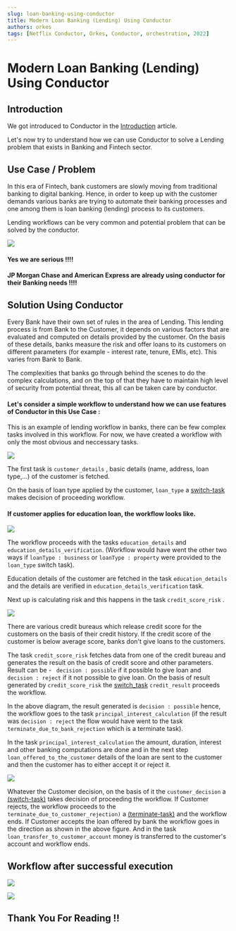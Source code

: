 ```yaml
---
slug: loan-banking-using-conductor 
title: Modern Loan Banking (Lending) Using Conductor
authors: orkes
tags: [Netflix Conductor, Orkes, Conductor, orchestration, 2022]
---
```


# Modern Loan Banking (Lending) Using Conductor

## Introduction

We got introduced to Conductor in the [Introduction](../docs/introduction) article. 

Let's now try to understand how we can use Conductor to solve a Lending problem that exists in Banking and Fintech sector. 

## Use Case / Problem

In this era of Fintech, bank customers are slowly moving from traditional banking to digital banking. Hence, in order to keep up with the customer demands various banks are trying to automate their banking processes and one among them is loan banking (lending) process to its customers. 

Lending workflows can be very common and potential problem that can be solved by the conductor.

![](./assets/lending_meme_Medium.png)

#### Yes we are serious !!!!
#### JP Morgan Chase and American Express are already using conductor for their Banking needs !!!!

## Solution Using Conductor

Every Bank have their own set of rules in the area of Lending. This lending process is from Bank to the Customer, it depends on various factors that are evaluated and computed on details provided by the customer. On the basis of these details, banks measure the risk and offer loans to its customers on different parameters (for example - interest rate, tenure, EMIs, etc). This varies from Bank to Bank.

The complexities that banks go through behind the scenes to do the complex calculations, and on the top of that they have to maintain high level of security from potential threat, this all can be taken care by conductor.

#### Let's consider a simple workflow to understand how we can use features of Conductor in this Use Case :

This is an example of lending workflow in banks, there can be few complex tasks involved in this workflow. 
For now, we have created a workflow with only the most obvious and neccessary tasks.

![](./assets/lending_flow.png)

The first task is `customer_details` , basic details (name, address, loan type,...) of the customer is fetched.

On the basis of loan type applied by the customer, `loan_type` a [switch-task](../docs/reference-docs/switch-task) makes decision of proceeding workflow.

#### If customer applies for education loan, the workflow looks like.

![](./assets/loanType_education.png)

The workflow proceeds with the tasks `education_details` and `education_details_verification`. (Workflow would have went the other two ways if  `loanType : business`  or  `loanType : property`  were provided to the  `loan_type`  switch task). 

Education details of the customer are fetched in the task  `education_details`  and the details are verified in   `education_details_verification`  task.

Next up is calculating risk and this happens in the task `credit_score_risk` .   

![](./assets/lending_credit_score_Medium.png)

There are various credit bureaus which release credit score for the customers on the basis of their credit history. 
If the credit score of the customer is below average score, banks don't give loans to the customers. 

The task `credit_score_risk`  fetches data from one of the credit bureau and generates the result on the basis of credit score and other parameters. 
Result can be - ` decision : possible`  if it possible to give loan and ` decision : reject` if it not possible to give loan.
On the basis of result generated by  `credit_score_risk`  the [switch_task](../docs/reference-docs/switch-task.md)  `credit_result`  proceeds the workflow. 

In the above diagram, the result generated is  `decision : possible`  hence, the workflow goes to the task  `principal_interest_calculation` (if the result was  `decision : reject`  the flow would have went to the task `terminate_due_to_bank_rejection`  which is a terminate task). 

In the task  `principal_interest_calculation`  the amount, duration, interest and other banking computations are done and in the next step  `loan_offered_to_the_customer`  details of the loan are sent to the customer and then the customer has to either accept it or reject it.

![](./assets/loan_transfer_Medium.png)

Whatever the Customer decision, on the basis of it the `customer_decision` a [(switch-task)](../docs/reference-docs/switch-task)  takes decision of proceeding the workflow. If Customer rejects, the workflow proceeds to the `terminate_due_to_customer_rejection)` a [(terminate-task)](../docs/reference-docs/terminate-task) and the workflow ends. If Customer accepts the loan offered by bank the workflow goes in the direction as shown in the above figure. And in the task  `loan_transfer_to_customer_account` money is transferred to the customer's account and workflow ends.


## Workflow after successful execution

![](./assets/lending_flow_successful.png)

![](./assets/lending_meme_finish.jpg)

## Thank You For Reading !!


